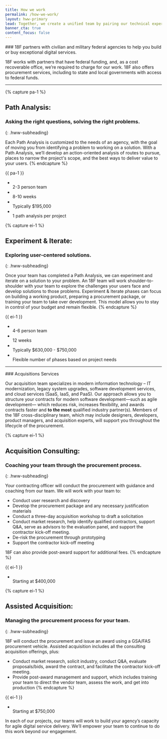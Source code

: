 ```yaml
---
title: How we work
permalink: /how-we-work/
layout: hww-primary
lead: Together, we create a unified team by pairing our technical expertise with your program knowledge.
banner_cta: true
content_focus: false
---
```


<div class="hww-intro" markdown="1">
### 18F partners with civilian and military federal agencies to help you build or buy exceptional digital services.

18F works with partners that have federal funding, and, as a cost recoverable office, we’re required to charge for our work. 18F also offers procurement services, including to state and local governments with access to federal funds.
</div>

---

{% capture pa-1 %}
<a name="path-analysis"></a>
## Path Analysis:
### Asking the right questions, solving the right problems.
{: .hww-subheading}

Each Path Analysis is customized to the needs of an agency, with the goal of moving you from identifying a problem to working on a solution. With a Path Analysis, we’ll develop an action-oriented analysis of routes to pursue, places to narrow the project's scope, and the best ways to deliver value to your users.
{% endcapture %}
<div class="usa-grid-full usa-section">
  <div class="usa-width-two-thirds" markdown="1">
    {{ pa-1 }}
  </div>
  <div class="usa-width-one-third">
    <ul class="graphic-list">
      <li>
        <div class="graphic-list-img">
          <img src="{{ site.baseurl }}/assets/img/team-sm.svg" alt="">
        </div>
        <span>2-3 person team</span>
      </li>
      <li>
        <div class="graphic-list-img">
          <img src="{{ site.baseurl }}/assets/img/calendar.svg" alt="">
        </div>
        <span>8-10 weeks</span>
      </li>
      <li>
        <div class="graphic-list-img">
          <img src="{{ site.baseurl }}/assets/img/price-tag.svg" alt="">
        </div>
        <span>Typically $195,000</span>
      </li>
      <li>
        <div class="graphic-list-img">
          <img src="{{ site.baseurl }}/assets/img/arrow-right-dashed.svg" alt="">
        </div>
        <span>1 path analysis per project</span>
      </li>
    </ul>
  </div>
</div>

{% capture ei-1 %}
<a name="experiment-iterate"></a>
## Experiment & Iterate:
### Exploring user-centered solutions.
{: .hww-subheading}

Once your team has completed a Path Analysis, we can experiment and iterate on a solution to your problem. An 18F team will work shoulder-to-shoulder with your team to explore the challenges your users face and develop solutions to those problems. Experiment & Iterate phases can focus on building a working product, preparing a procurement package, or training your team to take over development. This model allows you to stay in control of your budget and remain flexible.
{% endcapture %}
<div class="usa-grid-full">
  <div class="usa-width-two-thirds" markdown="1">
    {{ ei-1 }}
  </div>
  <div class="usa-width-one-third">
    <ul class="graphic-list">
      <li>
        <div class="graphic-list-img">
          <img src="{{ site.baseurl }}/assets/img/team-lg.svg" alt="">
        </div>
        <span>4-6 person team</span>
      </li>
      <li>
        <div class="graphic-list-img">
          <img src="{{ site.baseurl }}/assets/img/calendar.svg" alt="">
        </div>
        <span>12 weeks</span>
      </li>
      <li>
        <div class="graphic-list-img">
          <img src="{{ site.baseurl }}/assets/img/price-tag.svg" alt="">
        </div>
        <span>Typically $630,000 - $750,000</span>
      </li>
      <li>
        <div class="graphic-list-img">
          <img src="{{ site.baseurl }}/assets/img/rotate-clockwise.svg" alt="">
        </div>
        <span>Flexible number of phases based on project needs</span>
      </li>
    </ul>
  </div>
</div>

---

<div class="acq-intro" markdown="1">
### Acquisitions Services

Our acquisition team specializes in modern information technology – IT modernization, legacy system upgrades, software development services, and cloud services (SaaS, IaaS, and PaaS).  Our approach allows you to structure your contracts for modern software development—such as agile development— which reduces risk, increases flexibility, and awards contracts faster and **to the most** qualified industry partner(s). Members of the 18F cross-disciplinary team, which may include designers, developers, product managers, and acquisition experts, will support you throughout the lifecycle of the procurement.
</div>

{% capture ei-1 %}
<a name="acquisition-consulting"></a>
## Acquisition Consulting:
### Coaching your team through the procurement process.
{: .hww-subheading}

Your contracting officer will conduct the procurement with guidance and coaching from our team. We will work with your team to:

- Conduct user research and discovery
- Develop the procurement package and any necessary justification materials
- Conduct a three-day acquisition workshop to draft a solicitation
- Conduct market research, help identify qualified contractors, support Q&A, serve as advisors to the evaluation panel, and support the contractor kick-off meeting.
- De-risk the procurement through prototyping  
- Support the contractor kick-off meeting

18F can also provide post-award support for additional fees.
{% endcapture %}
<div class="usa-grid-full">
  <div class="usa-width-two-thirds" markdown="1">
    {{ ei-1 }}
  </div>
  <div class="usa-width-one-third">
    <ul class="graphic-list">
      <li>
      <div class="graphic-list-img">
        <img src="{{ site.baseurl }}/assets/img/price-tag.svg" alt="">
      </div>
      <span>Starting at $400,000</span>
    </li>
    </div>

{% capture ei-1 %}
<a name="acquisition-consulting"></a>
## Assisted Acquisition:
### Managing the procurement process for your team.
{: .hww-subheading}

18F will conduct the procurement and issue an award using a GSA/FAS procurement vehicle. Assisted acquisition includes all the consulting acquisition offerings, plus:

- Conduct market research, solicit industry, conduct Q&A, evaluate proposals/bids, award the contract, and facilitate the contractor kick-off meeting.
- Provide post-award management and support, which includes training your team to direct the vendor team, assess the work, and get into production
{% endcapture %}
<div class="usa-grid-full">
  <div class="usa-width-two-thirds" markdown="1">
    {{ ei-1 }}
  </div>
  <div class="usa-width-one-third">
    <ul class="graphic-list">
      <li>
      <div class="graphic-list-img">
        <img src="{{ site.baseurl }}/assets/img/price-tag.svg" alt="">
      </div>
      <span>Starting at $750,000</span>
    </li>
    </div>

In each of our projects, our teams will work to build your agency’s capacity for agile digital service delivery. We’ll empower your team to continue to do this work beyond our engagement.
